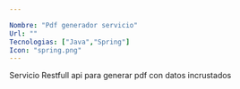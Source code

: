 ```yaml
---

Nombre: "Pdf generador servicio" 
Url: ""
Tecnologias: ["Java","Spring"]
Icon: "spring.png" 
---
```

Servicio Restfull api para generar pdf con datos incrustados
